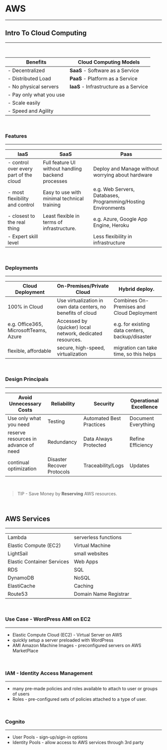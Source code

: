 # AWS

---

## Intro To Cloud Computing

---

<br>

| Benefits                | Cloud Computing Models                 |
| ----------------------- | -------------------------------------- |
| - Decentralized         | **SaaS** - Software as a Service       |
| - Distributed Load      | **PaaS** - Platform as a Service       |
| - No physical servers   | **IaaS** - Infrastructure as a Service |
| - Pay only what you use |                                        |
| - Scale easily          |                                        |
| - Speed and Agility     |                                        |

<br>

### Features

---

| IaaS                                   | SaaS                                               | Paas                                                          |
| -------------------------------------- | -------------------------------------------------- | ------------------------------------------------------------- |
| - control over every part of the cloud | Full feature UI without handling backend processes | Deploy and Manage without worrying about hardware             |
| - most flexibility and control         | Easy to use with minimal technical training        | e.g. Web Servers, Databases, Programming/Hosting Environments |
| - closest to the real thing            | Least flexible in terms of infrastructure.         | e.g. Azure, Google App Engine, Heroku                         |
| - Expert skill level                   |                                                    | Less flexibility in infrastructure                            |

<br>

### Deployments

---

| Cloud Deployment                      | On-Premises/Private Cloud                                    | Hybrid deploy.                                  |
| ------------------------------------- | ------------------------------------------------------------ | ----------------------------------------------- |
| 100% in Cloud                         | Use virtualization in own data centers, no benefits of cloud | Combines On-Premises and Cloud Deployment       |
| e.g. Office365, MicrosoftTeams, Azure | Accessed by (quicker) local network, dedicated resources.    | e.g. for existing data centers, backup/disaster |
| flexible, affordable                  | secure, high-speed, virtualization                           | migration can take time, so this helps          |

<br>

### Design Principals

---

| Avoid Unnecessary Costs              | Reliability                | Security                 | Operational Excellence |
| ------------------------------------ | -------------------------- | ------------------------ | ---------------------- |
| Use only what you need               | Testing                    | Automated Best Practices | Document Everything    |
| reserve resources in advance of need | Redundancy                 | Data Always Protected    | Refine Efficiency      |
| continual optimization               | Disaster Recover Protocols | Traceability/Logs        | Updates                |

<br>

> TIP - Save Money by **Reserving** AWS resources.

<br>

## AWS Services

---

|                            |                       |
| -------------------------- | --------------------- |
| Lambda                     | serverless functions  |
| Elastic Compute (EC2)      | Virtual Machine       |
| LightSail                  | small websites        |
| Elastic Container Services | Web Apps              |
| RDS                        | SQL                   |
| DynamoDB                   | NoSQL                 |
| ElastiCache                | Caching               |
| Route53                    | Domain Name Registrar |

<br>

### Use Case - WordPress AMI on EC2

---

- Elastic Compute Cloud (EC2) - Virtual Server on AWS
- quickly setup a server preloaded with WordPress
- AMI Amazon Machine Images - preconfigured servers on AWS MarketPlace

<br>

### IAM - Identity Access Management

---

- many pre-made policies and roles available to attach to user or groups of users
- Roles - pre-configured sets of policies attached to a type of user.

<br>

### Cognito

---

- User Pools - sign-up/sign-in options
- Identity Pools - allow access to AWS services through 3rd party
